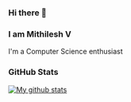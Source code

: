 ### Hi there 👋
### I am Mithilesh V

I'm a Computer Science enthusiast 

### GitHub Stats

[![My github stats](https://github-readme-stats.vercel.app/api?username=Joel-Marc&count_private=true&show_icons=true&theme=gotham)](https://github.com/anuraghazra/github-readme-stats)


